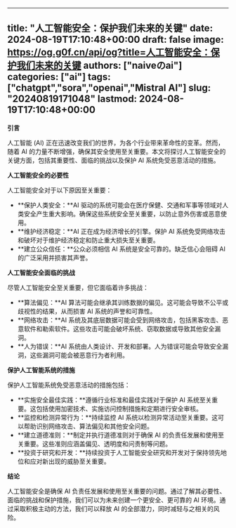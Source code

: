 
---
title: "人工智能安全：保护我们未来的关键"
date: 2024-08-19T17:10:48+00:00
draft: false
image: https://og.g0f.cn/api/og?title=人工智能安全：保护我们未来的关键
authors: ["naiveのai"]
categories: ["ai"]
tags: ["chatgpt","sora","openai","Mistral AI"]
slug: "20240819171048"
lastmod: 2024-08-19T17:10:48+00:00
---
**引言**

人工智能 (AI) 正在迅速改变我们的世界，为各个行业带来革命性的变革。然而，随着 AI 的力量不断增强，确保其安全使用至关重要。本文将探讨人工智能安全的关键方面，包括其重要性、面临的挑战以及保护 AI 系统免受恶意活动的措施。

**人工智能安全的必要性**

人工智能安全对于以下原因至关重要：

* **保护人类安全：**AI 驱动的系统可能会在医疗保健、交通和军事等领域对人类安全产生重大影响。确保这些系统安全至关重要，以防止意外伤害或恶意使用。
* **维护经济稳定：**AI 正在成为经济增长的引擎。保护 AI 系统免受网络攻击和破坏对于维护经济稳定和防止重大损失至关重要。
* **建立公众信任：**公众必须相信 AI 系统是安全可靠的。缺乏信心会阻碍 AI 的广泛采用并损害其声誉。

**人工智能安全面临的挑战**

尽管人工智能安全至关重要，但它面临着许多挑战：

* **算法偏见：**AI 算法可能会继承其训练数据的偏见。这可能会导致不公平或歧视性的结果，从而损害 AI 系统的声誉和可靠性。
* **网络攻击：**AI 系统及其底层数据可能会受到网络攻击，包括黑客攻击、恶意软件和勒索软件。这些攻击可能会破坏系统、窃取数据或导致其他安全漏洞。
* **人为错误：**AI 系统由人类设计、开发和部署。人为错误可能会导致安全漏洞，这些漏洞可能会被恶意行为者利用。

**保护人工智能系统的措施**

保护人工智能系统免受恶意活动的措施包括：

* **实施安全最佳实践：**遵循行业标准和最佳实践对于保护 AI 系统至关重要。这包括使用加密技术、实施访问控制措施和定期进行安全审核。
* **监控和检测异常行为：**持续监控 AI 系统以检测异常活动至关重要。这可以帮助识别网络攻击、算法偏见和其他安全问题。
* **建立道德准则：**制定并执行道德准则对于确保 AI 的负责任发展和使用至关重要。这些准则应涵盖偏见、透明度和问责制等问题。
* **投资于研究和开发：**持续投资于人工智能安全研究和开发对于保持领先地位和应对新出现的威胁至关重要。

**结论**

人工智能安全是确保 AI 负责任发展和使用至关重要的问题。通过了解其必要性、面临的挑战和保护措施，我们可以为未来创建一个更安全、更可靠的 AI 环境。通过采取积极主动的方法，我们可以释放 AI 的全部潜力，同时减轻与之相关的风险。